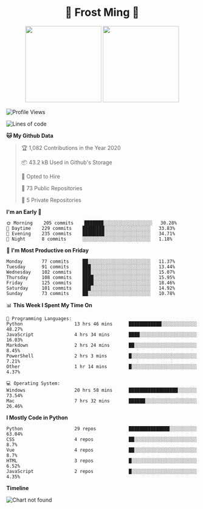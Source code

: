 <h1 align="center">🦄 Frost Ming 🐍</h1>

<p align="center">
  <img height="200" src="https://github-readme-stats.vercel.app/api?username=frostming&show_icons=true&theme=dracula&include_all_commits=true" />
  <img height="200" src="https://github-readme-stats.vercel.app/api/top-langs/?username=frostming&theme=dracula&show_icons=true" />
</p>

<!--START_SECTION:waka-->
![Profile Views](http://img.shields.io/badge/Profile%20Views-13-blue)

![Lines of code](https://img.shields.io/badge/From%20Hello%20World%20I%27ve%20Written-13.9%20million%20lines%20of%20code-blue)

**🐱 My Github Data** 

> 🏆 1,082 Contributions in the Year 2020
 > 
> 📦 43.2 kB Used in Github's Storage 
 > 
> 💼 Opted to Hire
 > 
> 📜 73 Public Repositories
 > 
> 🔑 5 Private Repositories 

**I'm an Early 🐤** 

```text
🌞 Morning    205 commits    ███████░░░░░░░░░░░░░░░░░░   30.28% 
🌆 Daytime    229 commits    ████████░░░░░░░░░░░░░░░░░   33.83% 
🌃 Evening    235 commits    ████████░░░░░░░░░░░░░░░░░   34.71% 
🌙 Night      8 commits      ░░░░░░░░░░░░░░░░░░░░░░░░░   1.18%

```
📅 **I'm Most Productive on Friday** 

```text
Monday       77 commits     ██░░░░░░░░░░░░░░░░░░░░░░░   11.37% 
Tuesday      91 commits     ███░░░░░░░░░░░░░░░░░░░░░░   13.44% 
Wednesday    102 commits    ███░░░░░░░░░░░░░░░░░░░░░░   15.07% 
Thursday     108 commits    ████░░░░░░░░░░░░░░░░░░░░░   15.95% 
Friday       125 commits    ████░░░░░░░░░░░░░░░░░░░░░   18.46% 
Saturday     101 commits    ███░░░░░░░░░░░░░░░░░░░░░░   14.92% 
Sunday       73 commits     ██░░░░░░░░░░░░░░░░░░░░░░░   10.78%

```


📊 **This Week I Spent My Time On** 

```text
💬 Programming Languages: 
Python                   13 hrs 46 mins      ████████████░░░░░░░░░░░░░   48.27% 
JavaScript               4 hrs 34 mins       ████░░░░░░░░░░░░░░░░░░░░░   16.03% 
Markdown                 2 hrs 24 mins       ██░░░░░░░░░░░░░░░░░░░░░░░   8.45% 
PowerShell               2 hrs 3 mins        █░░░░░░░░░░░░░░░░░░░░░░░░   7.21% 
Other                    1 hr 14 mins        █░░░░░░░░░░░░░░░░░░░░░░░░   4.37%

💻 Operating System: 
Windows                  20 hrs 58 mins      ██████████████████░░░░░░░   73.54% 
Mac                      7 hrs 32 mins       ██████░░░░░░░░░░░░░░░░░░░   26.46%

```

**I Mostly Code in Python** 

```text
Python                   29 repos            ███████████████░░░░░░░░░░   63.04% 
CSS                      4 repos             ██░░░░░░░░░░░░░░░░░░░░░░░   8.7% 
Vue                      4 repos             ██░░░░░░░░░░░░░░░░░░░░░░░   8.7% 
HTML                     3 repos             █░░░░░░░░░░░░░░░░░░░░░░░░   6.52% 
JavaScript               2 repos             █░░░░░░░░░░░░░░░░░░░░░░░░   4.35%

```


**Timeline**

![Chart not found](https://github.com/frostming/frostming/blob/master/charts/bar_graph.png) 


<!--END_SECTION:waka-->
